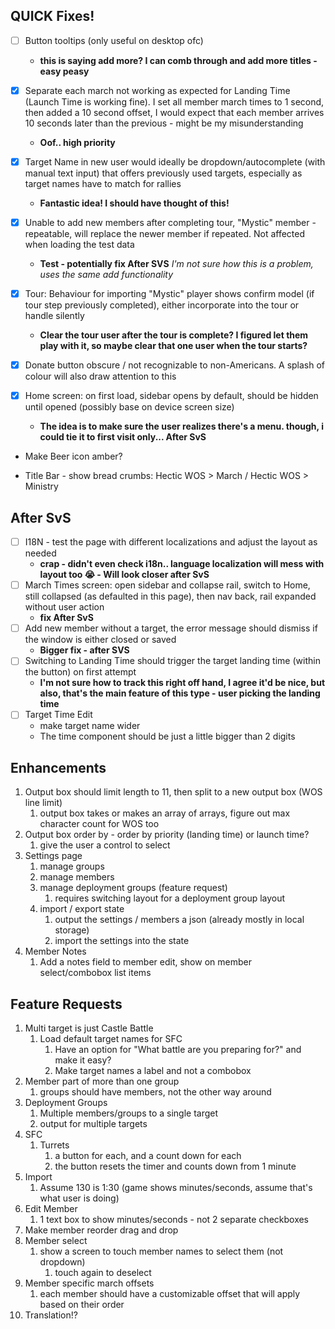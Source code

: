 ## QUICK Fixes!

- [ ] Button tooltips (only useful on desktop ofc)
  - **this is saying add more? I can comb through and add more titles - easy peasy**
- [X] Separate each march not working as expected for Landing Time (Launch Time is working fine). I set all member march times to 1 second, then added a 10 second offset, I would expect that each member arrives 10 seconds later than the previous - might be my misunderstanding
  - **Oof.. high priority**
- [X] Target Name in new user would ideally be dropdown/autocomplete (with manual text input) that offers previously used targets, especially as target names have to match for rallies
  - **Fantastic idea! I should have thought of this!**
- [X] Unable to add new members after completing tour, "Mystic" member - repeatable, will replace the newer member if repeated. Not affected when loading the test data
  - **Test - potentially fix After SVS** *I'm not sure how this is a problem, uses the same add functionality*
  
- [X] Tour: Behaviour for importing "Mystic" player shows confirm model (if tour step previously completed), either incorporate into the tour or handle silently
  - **Clear the tour user after the tour is complete? I figured let them play with it, so maybe clear that one user when the tour starts?**

- [X] Donate button obscure / not recognizable to non-Americans. A splash of colour will also draw attention to this

- [X] Home screen: on first load, sidebar opens by default, should be hidden until opened (possibly base on device screen size)
  - **The idea is to make sure the user realizes there's a menu. though, i could tie it to first visit only... After SvS**

- Make Beer icon amber?

- Title Bar - show bread crumbs: Hectic WOS > March / Hectic WOS > Ministry

## After SvS

- [ ] I18N - test the page with different localizations and adjust the layout as needed
  - **crap - didn't even check i18n.. language localization will mess with layout too :sob:  - Will look closer after SvS**
- [ ] March Times screen: open sidebar and collapse rail, switch to Home, still collapsed (as defaulted in this page), then nav back, rail expanded without user action
  - **fix After SvS**
- [ ] Add new member without a target, the error message should dismiss if the window is either closed or saved
  - **Bigger fix - after SVS**
- [ ] Switching to Landing Time should trigger the target landing time (within the button) on first attempt
  - **I'm not sure how to track this right off hand, I agree it'd be nice, but also, that's the main feature of this type - user picking the landing time**
- [ ] Target Time Edit
  - make target name wider
  - The time component should be just a little bigger than 2 digits

## Enhancements
1. Output box should limit length to 11, then split to a new output box (WOS line limit)
   1. output box takes or makes an array of arrays, figure out max character count for WOS too
2. Output box order by - order by priority (landing time) or launch time?
   1. give the user a control to select
3. Settings page
   1. manage groups
   2. manage members
   3. manage deployment groups (feature request)
      1. requires switching layout for a deployment group layout
   4. import / export state
      1. output the settings / members a json (already mostly in local storage)
      2. import the settings into the state
4. Member Notes
   1. Add a notes field to member edit, show on member select/combobox list items

## Feature Requests
1. Multi target is just Castle Battle
   1. Load default target names for SFC
      1. Have an option for "What battle are you preparing for?" and make it easy?
      2. Make target names a label and not a combobox
2. Member part of more than one group
   1. groups should have members, not the other way around
3. Deployment Groups
   1. Multiple members/groups to a single target
   2. output for multiple targets
4. SFC 
   1. Turrets
      1. a button for each, and a count down for each
      2. the button resets the timer and counts down from 1 minute
5. Import
   1. Assume 130 is 1:30 (game shows minutes/seconds, assume that's what user is doing)
6. Edit Member
   1. 1 text box to show minutes/seconds - not 2 separate checkboxes
7. Make member reorder drag and drop
8. Member select
   1. show a screen to touch member names to select them (not dropdown)
      1. touch again to deselect
9. Member specific march offsets
   1.  each member should have a customizable offset that will apply based on their order
10. Translation!?